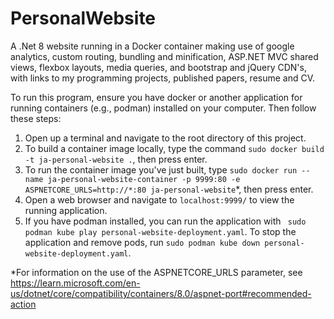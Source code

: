 # PersonalWebsite
A .Net 8 website running in a Docker container making use of google analytics, custom routing, bundling and minification, ASP.NET MVC shared views, flexbox layouts, media queries, and bootstrap and jQuery CDN's, with links to my programming projects, published papers, resume and CV.

To run this program, ensure you have docker or another application for running containers (e.g., podman) installed on your computer. Then follow these steps: 
1. Open up a terminal and navigate to the root directory of this project.
2. To build a container image locally, type the command `sudo docker build -t ja-personal-website .`, then press enter.
3. To run the container image you've just built, type `sudo docker run --name ja-personal-website-container -p 9999:80 -e ASPNETCORE_URLS=http://*:80 ja-personal-website`*, then press enter.
4. Open a web browser and navigate to `localhost:9999/` to view the running application.
5. If you have podman installed, you can run the application with ` sudo podman kube play personal-website-deployment.yaml`. To stop the application and remove pods, run `sudo podman kube down personal-website-deployment.yaml`.

*For information on the use of the ASPNETCORE_URLS parameter, see https://learn.microsoft.com/en-us/dotnet/core/compatibility/containers/8.0/aspnet-port#recommended-action
